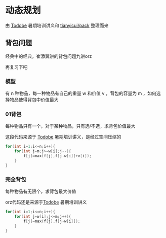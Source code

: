 # 动态规划

由 [Todobe](http://blog.csdn.net/todobe) 暑期培训讲义和 [tianyicui/pack](https://github.com/tianyicui/pack) 整理而来

## 背包问题

经典中的经典，崔添翼讲的背包问题九讲orz

再复习下吧

### 模型

有 n 种物品，每一种物品有自己的重量 w 和价值 v ，背包的容量为 m ，如何选择物品使得背包中价值最大

### 01背包

每种物品只有一个，对于某种物品，只有选/不选，求背包价值最大

这段代码来源于 [Todobe](http://blog.csdn.net/todobe) 暑期培训讲义，是经过空间压缩的

```cpp
for(int i=1;i<=n;i++){
    for(int j=m;j>=w[i];j--){
        f[j]=max(f[j],f[j-w[i]]+v[i]);
    }
}
```

### 完全背包

每种物品有无限个，求背包最大价值

orz代码还是来源于[Todobe](http://blog.csdn.net/todobe) 暑期培训讲义

```cpp
for(int i=1;i<=n;i++){
    for(int j=w[i];j<=m;j++){
        f[j]=max(f[j],f[j-w[i]]);
    }
}
```
